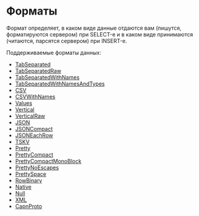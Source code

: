 <a name="formats"></a>

# Форматы

Формат определяет, в каком виде данные отдаются вам (пишутся, форматируются сервером) при SELECT-е и в каком виде принимаются (читаются, парсятся сервером) при INSERT-е.

Поддерживаемые форматы данных:

- [TabSeparated](tabseparated.md#tabseparated)
- [TabSeparatedRaw](tabseparatedraw.md#tabseparatedraw)
- [TabSeparatedWithNames](tabseparatedwithnames.md#tabseparatedwithnames)
- [TabSeparatedWithNamesAndTypes](tabseparatedwithnamesandtypes.md#tabseparatedwithnamesandtypes)
- [CSV](csv.md#csv)
- [CSVWithNames](csvwithnames.md#csvwithnames)
- [Values](values.md#values)
- [Vertical](vertical.md#vertical)
- [VerticalRaw](verticalraw.md#verticalraw)
- [JSON](json.md#json)
- [JSONCompact](jsoncompact.md#jsoncompact)
- [JSONEachRow](jsoneachrow.md#jsoneachrow)
- [TSKV](tskv.md#tskv)
- [Pretty](pretty.md#pretty)
- [PrettyCompact](prettycompact.md#prettycompact)
- [PrettyCompactMonoBlock](prettycompactmonoblock.md#prettycompactmonoblock)
- [PrettyNoEscapes](prettynoescapes.md#prettynoescapes)
- [PrettySpace](prettyspace.md#prettyspace)
- [RowBinary](rowbinary.md#rowbinary)
- [Native](native.md#native)
- [Null](null.md#null)
- [XML](xml.md#xml)
- [CapnProto](capnproto.md#capnproto)
